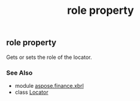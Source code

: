 ﻿---
title: role property
second_title: Aspose.Finance for Python via .NET API References
description: 
type: docs
weight: 50
url: /python-net/aspose.finance.xbrl/locator/role/
is_root: false
---

## role property


Gets or sets the role of the locator.

### See Also
* module [aspose.finance.xbrl](../../)
* class [Locator](/finance/python-net/aspose.finance.xbrl/locator)
